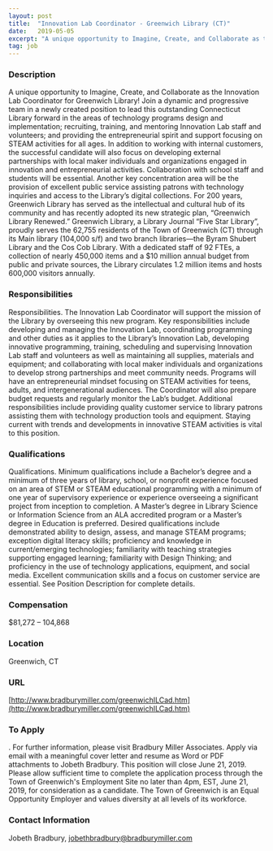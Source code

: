 ```yaml
---
layout: post
title:  "Innovation Lab Coordinator - Greenwich Library (CT)"
date:   2019-05-05
excerpt: "A unique opportunity to Imagine, Create, and Collaborate as the Innovation Lab Coordinator for Greenwich Library! Join a dynamic and progressive team in a newly created position to lead this outstanding Connecticut Library forward in the areas of technology programs design and implementation; recruiting, training, and mentoring Innovation Lab staff..."
tag: job
---
```


### Description   

A unique opportunity to Imagine, Create, and Collaborate as the Innovation Lab Coordinator for Greenwich Library! Join a dynamic and progressive team in a newly created position to lead this outstanding Connecticut Library forward in the areas of technology programs design and implementation; recruiting, training, and mentoring Innovation Lab staff and volunteers; and  providing the entrepreneurial spirit and support focusing on STEAM activities for all ages. In addition to working with internal customers, the successful candidate will also focus on developing external partnerships with local maker individuals and organizations engaged in innovation and entrepreneurial activities. Collaboration with school staff and students will be essential. Another key concentration area will be the provision of excellent public service assisting patrons with technology inquiries and access to the Library’s digital collections.  For 200 years, Greenwich Library has served as the intellectual and cultural hub of its community and has recently adopted its new strategic plan, “Greenwich Library Renewed.” Greenwich Library, a Library Journal “Five Star Library”, proudly serves the 62,755 residents of the Town of Greenwich (CT) through its Main library (104,000 s/f) and two branch libraries—the Byram Shubert Library and the Cos Cob Library.  With a dedicated staff of 92 FTEs, a collection of nearly 450,000 items and a $10 million annual budget from public and private sources, the Library circulates 1.2 million items and hosts 600,000 visitors annually.


### Responsibilities   

Responsibilities. The Innovation Lab Coordinator will support the mission of the Library by overseeing this new program. Key responsibilities include developing and managing the Innovation Lab, coordinating programming and other duties as it applies to the Library’s Innovation Lab,  developing innovative programming, training, scheduling and supervising Innovation Lab staff and volunteers as well as maintaining all supplies, materials and equipment; and collaborating with local maker individuals and organizations to develop strong partnerships and meet community needs. Programs will have an entrepreneurial mindset focusing on STEAM activities for teens, adults, and intergenerational audiences. The Coordinator will also prepare budget requests and regularly monitor the Lab’s budget. Additional responsibilities include providing quality customer service to library patrons assisting them with technology production tools and equipment. Staying current with trends and developments in innovative STEAM activities is vital to this position.


### Qualifications   

Qualifications. Minimum qualifications include a Bachelor’s degree and a minimum of three years of library, school, or nonprofit experience focused on an area of STEM or STEAM educational programming with a minimum of one year of supervisory experience or experience overseeing a significant project from inception to completion. A Master’s degree in Library Science or Information Science from an ALA accredited program or a Master’s degree in Education is preferred. Desired qualifications include demonstrated ability to design, assess, and manage STEAM programs; exception digital literacy skills; proficiency and knowledge in current/emerging technologies; familiarity with teaching strategies supporting engaged learning; familiarity with Design Thinking; and proficiency in the use of technology applications, equipment, and social media. Excellent communication skills and a focus on customer service are essential. See Position Description for complete details.


### Compensation   

$81,272 – 104,868 


### Location   

Greenwich, CT


### URL   

[http://www.bradburymiller.com/greenwichILCad.htm](http://www.bradburymiller.com/greenwichILCad.htm)

### To Apply   

. For further information, please visit Bradbury Miller Associates. Apply via email with a meaningful cover letter and resume as Word or PDF attachments to Jobeth Bradbury. This position will close June 21, 2019. Please allow sufficient time to complete the application process through the Town of Greenwich's Employment Site no later than 4pm, EST, June 21, 2019, for consideration as a candidate. The Town of Greenwich is an Equal Opportunity Employer and values diversity at all levels of its workforce.




### Contact Information   

Jobeth Bradbury, jobethbradbury@bradburymiller.com

